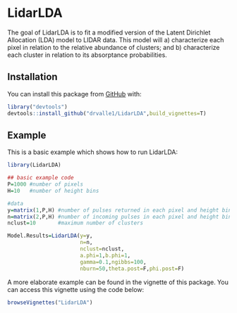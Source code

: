 
<!-- README.md is generated from README.Rmd. Please edit that file -->

# LidarLDA

<!-- badges: start -->
<!-- badges: end -->

The goal of LidarLDA is to fit a modified version of the Latent
Dirichlet Allocation (LDA) model to LIDAR data. This model will a)
characterize each pixel in relation to the relative abundance of
clusters; and b) characterize each cluster in relation to its
absorptance probabilities.

## Installation

You can install this package from [GitHub](https://github.com/) with:

``` r
library("devtools")
devtools::install_github("drvalle1/LidarLDA",build_vignettes=T)
```

## Example

This is a basic example which shows how to run LidarLDA:

``` r
library(LidarLDA)

## basic example code
P=1000 #number of pixels
H=10   #number of height bins

#data
y=matrix(1,P,H) #number of pulses returned in each pixel and height bin
n=matrix(2,P,H) #number of incoming pulses in each pixel and height bin
nclust=10       #maximum number of clusters

Model.Results=LidarLDA(y=y,
                       n=n,
                       nclust=nclust,
                       a.phi=1,b.phi=1,
                       gamma=0.1,ngibbs=100,
                       nburn=50,theta.post=F,phi.post=F)
```

A more elaborate example can be found in the vignette of this package.
You can access this vignette using the code below:

``` r
browseVignettes("LidarLDA")
```
